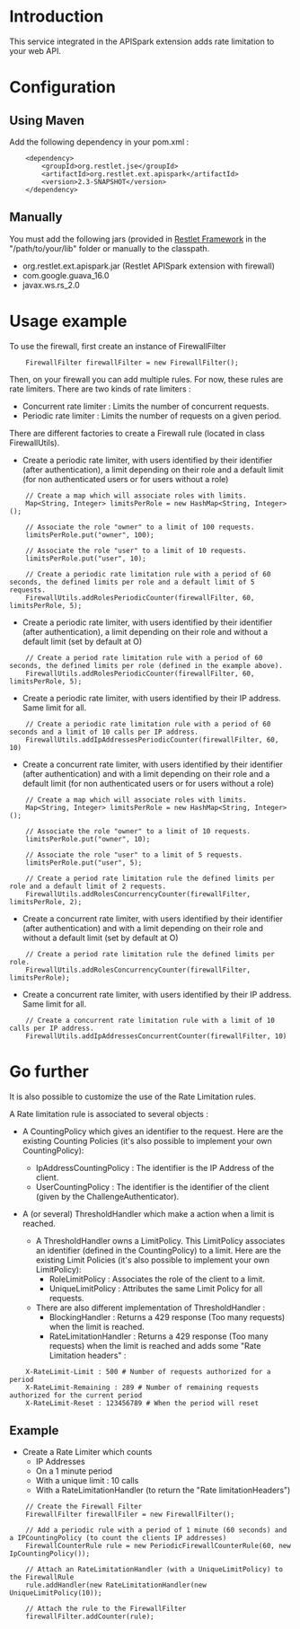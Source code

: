 # Introduction

This service integrated in the APISpark extension adds rate limitation to your web API.

# Configuration

## Using Maven

Add the following dependency in your pom.xml :

~~~~{.java}
	<dependency>
		<groupId>org.restlet.jse</groupId>
		<artifactId>org.restlet.ext.apispark</artifactId>
		<version>2.3-SNAPSHOT</version>
	</dependency>
~~~~

## Manually

You must add the following jars (provided in
[Restlet Framework](http://restlet.com/downloads/current#release=unstable&edition=jse&distribution=zip) in the "/path/to/your/lib" folder or manually to the classpath.

* 	org.restlet.ext.apispark.jar (Restlet APISpark extension with firewall)
*	com.google.guava_16.0
*	javax.ws.rs_2.0

# Usage example

To use the firewall, first create an instance of FirewallFilter

~~~~{.java}
	FirewallFilter firewallFilter = new FirewallFilter();
~~~~

Then, on your firewall you can add multiple rules. For now, these rules are rate limiters.
There are two kinds of rate limiters :

* Concurrent rate limiter : Limits the number of concurrent requests.
* Periodic rate limiter : Limits the number of requests on a given period.

There are different factories to create a Firewall rule (located in class FirewallUtils).

* Create a periodic rate limiter, with users identified by their identifier (after authentication), a limit depending on their role and a default limit (for non authenticated users or for users without a role)  

~~~~{.java}
	// Create a map which will associate roles with limits.  
	Map<String, Integer> limitsPerRole = new HashMap<String, Integer>();

	// Associate the role "owner" to a limit of 100 requests.  
	limitsPerRole.put("owner", 100);

	// Associate the role "user" to a limit of 10 requests.  
	limitsPerRole.put("user", 10);

	// Create a periodic rate limitation rule with a period of 60 seconds, the defined limits per role and a default limit of 5 requests.  
	FirewallUtils.addRolesPeriodicCounter(firewallFilter, 60, limitsPerRole, 5);
~~~~  

* Create a periodic rate limiter, with users identified by their identifier (after authentication), a limit depending on their role and without a default limit (set by default at O)

~~~~{.java}
	// Create a period rate limitation rule with a period of 60 seconds, the defined limits per role (defined in the example above).  
	FirewallUtils.addRolesPeriodicCounter(firewallFilter, 60, limitsPerRole, 5);
~~~~

* Create a periodic rate limiter, with users identified by their IP address. Same limit for all.  

~~~~{.java}
	// Create a periodic rate limitation rule with a period of 60 seconds and a limit of 10 calls per IP address.
	FirewallUtils.addIpAddressesPeriodicCounter(firewallFilter, 60, 10)
~~~~  

* Create a concurrent rate limiter, with users identified by their identifier (after authentication) and with a limit depending on their role and a default limit (for non authenticated users or for users without a role)  

~~~~{.java}
	// Create a map which will associate roles with limits.  
	Map<String, Integer> limitsPerRole = new HashMap<String, Integer>();

	// Associate the role "owner" to a limit of 10 requests.  
	limitsPerRole.put("owner", 10);

	// Associate the role "user" to a limit of 5 requests.  
	limitsPerRole.put("user", 5);

	// Create a period rate limitation rule the defined limits per role and a default limit of 2 requests.  
	FirewallUtils.addRolesConcurrencyCounter(firewallFilter, limitsPerRole, 2);
~~~~

* Create a concurrent rate limiter, with users identified by their identifier (after authentication) and with a limit depending on their role and without a default limit (set by default at O)  

~~~~{.java}
	// Create a period rate limitation rule the defined limits per role.  
	FirewallUtils.addRolesConcurrencyCounter(firewallFilter, limitsPerRole);
~~~~

* Create a concurrent rate limiter, with users identified by their IP address. Same limit for all.

~~~~{.java}
	// Create a concurrent rate limitation rule with a limit of 10 calls per IP address.
	FirewallUtils.addIpAddressesConcurrentCounter(firewallFilter, 10)
~~~~

# Go further

It is also possible to customize the use of the Rate Limitation rules.

A Rate limitation rule is associated to several objects :

* A CountingPolicy which gives an identifier to the request. Here are the existing Counting Policies (it's also possible to implement your own CountingPolicy):  
    * IpAddressCountingPolicy : The identifier is the IP Address of the client.  
    * UserCountingPolicy : The identifier is the identifier of the client (given by the ChallengeAuthenticator).  

* A (or several) ThresholdHandler which make a action when a limit is reached.
  * A ThresholdHandler owns a LimitPolicy. This LimitPolicy associates an identifier (defined in the CountingPolicy) to a limit. Here are the existing Limit Policies (it's also possible to implement your own LimitPolicy):
    * RoleLimitPolicy : Associates the role of the client to a limit.
    * UniqueLimitPolicy : Attributes the same Limit Policy for all requests.
  * There are also different implementation of ThresholdHandler :
    * BlockingHandler : Returns a 429 response (Too many requests) when the limit is reached.
    * RateLimitationHandler : Returns a 429 response (Too many requests) when the limit is reached and adds some "Rate Limitation headers" :

~~~~
	X-RateLimit-Limit : 500 # Number of requests authorized for a period
    X-RateLimit-Remaining : 289 # Number of remaining requests authorized for the current period
    X-RateLimit-Reset : 123456789 # When the period will reset
~~~~

## Example

* Create a Rate Limiter which counts
    * IP Addresses
    * On a 1 minute period
    * With a unique limit : 10 calls
    * With a RateLimitationHandler (to return the "Rate limitationHeaders")

~~~~{.java}
	// Create the Firewall Filter
	FirewallFilter firewallFiler = new FirewallFilter();

	// Add a periodic rule with a period of 1 minute (60 seconds) and a IPCountingPolicy (to count the clients IP addresses)
	FirewallCounterRule rule = new PeriodicFirewallCounterRule(60, new IpCountingPolicy());

	// Attach an RateLimitationHandler (with a UniqueLimitPolicy) to the FirewallRule
	rule.addHandler(new RateLimitationHandler(new UniqueLimitPolicy(10));

	// Attach the rule to the FirewallFilter
	firewallFilter.addCounter(rule);
~~~~
